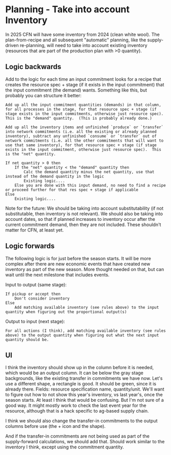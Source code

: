 # Planning - Take into account Inventory

In 2025 CFN will have some inventory from 2024 (clean white wool).  The plan-from-recipe and all subsequent "automatic" planning, like the supply-driven re-planning, will need to take into account existing inventory (resources that are part of the production plan with >0 quantity).

## Logic backwards

Add to the logic for each time an input commitment looks for a recipe that creates the resource spec + stage (if it exists in the input commitment) that the input commitment (the demand) wants.  Something like this, but probably you can structure it better:
```
Add up all the input commitment quantities (demands) in that column, for all processes in the stage, for that resource spec + stage (if stage exists in the input commitments, otherwise just resource spec).  This is the "demand" quantity.  (This is probably already done.)

Add up all the inventory items and unfinished `produce` or `transfer` into network commitments (i.e. all the existing or already planned inventory), subtract any unfinished `consume` or `transfer` out of network commitments (i.e. all the other commitments that will want to use that same inventory), for that resource spec + stage (if stage exists in the input commitment, otherwise just resource spec).  This is the "net" quantity.

If net quantity > 0 then
    If the "net" quantity < the "demand" quantity then
        Calc the demand quantity minus the net quantity, use that instead of the demand quantity in the logic
        Existing logic....
    Else you are done with this input demand, no need to find a recipe or proceed further for that res spec + stage if applicable
Else
    Existing logic....
```
Note for the future: We should be taking into account substitutability (if not substitutable, then inventory is not relevant).  We should also be taking into account dates, so that if planned increases to inventory occur after the current commitment demand, then they are not included.  These shouldn't matter for CFN, at least yet.

## Logic forwards

The following logic is for just before the season starts.  It will be more complex after there are new economic events that have created new inventory as part of the new season.  More thought needed on that, but can wait until the next milestone that includes events.

Input to output (same stage): 
```
If pickup or accept then
    Don't consider inventory
Else
    Add matching available inventory (see rules above) to the input quantity when figuring out the proportional output(s)
```
Output to input (next stage):
```
For all actions (I think), add matching available inventory (see rules above) to the output quantity when figuring out what the next input quantity should be.
```

## UI

I think the inventory should show up in the column before it is needed, which would be an output column. It can be below the gray stage backgrounds, like the existing transfer in commitments we have now. Let's use a different shape, a rectangle is good.  It should be green, since it is already there.  Fields: resource specification name, quantity/unit.  We'll want to figure out how to not show this year's inventory, vs last year's, once the season starts.  At least I think that would be confusing.  But I'm not sure of a good way.  It might mostly work to check the last event year for the resource, although that is a hack specific to ag-based supply chain.

I think we should also change the transfer-in commitments to the output columns before use (the + icon and the shape).

And if the transfer-in commitments are not being used as part of the supply-forward calculations, we should add that.  Should work similar to the inventory I think, except using the commitment quantity.


